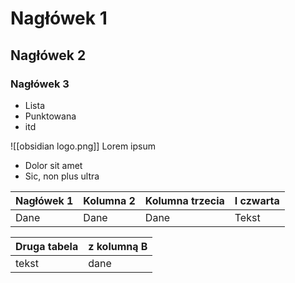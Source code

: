 # Nagłówek 1
## Nagłówek 2
### Nagłówek 3
- Lista
- Punktowana
- itd

![[obsidian logo.png]]
Lorem ipsum
* Dolor sit amet
* Sic, non plus ultra


| Nagłówek 1 | Kolumna 2 | Kolumna trzecia | I czwarta |
| --- | --- | --- | ---|
| Dane | Dane | Dane | Tekst |


| Druga tabela | z kolumną B |
| --- | --- |
| tekst | dane |


